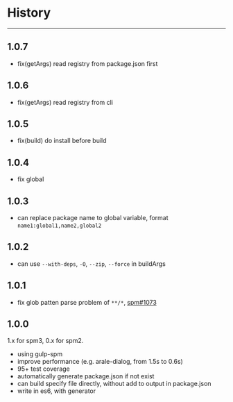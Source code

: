 # History

---

## 1.0.7

- fix(getArgs) read registry from package.json first

## 1.0.6

- fix(getArgs) read registry from cli

## 1.0.5

- fix(build) do install before build

## 1.0.4

- fix global

## 1.0.3

- can replace package name to global variable, format `name1:global1,name2,global2`

## 1.0.2

- can use `--with-deps`, `-O`, `--zip`, `--force` in buildArgs

## 1.0.1

- fix glob patten parse problem of `**/*`, [spm#1073](https://github.com/spmjs/spm/issues/1073)

## 1.0.0

1.x for spm3, 0.x for spm2.

- using gulp-spm
- improve performance (e.g. arale-dialog, from 1.5s to 0.6s)
- 95+ test coverage
- automatically generate package.json if not exist
- can build specify file directly, without add to output in package.json
- write in es6, with generator
